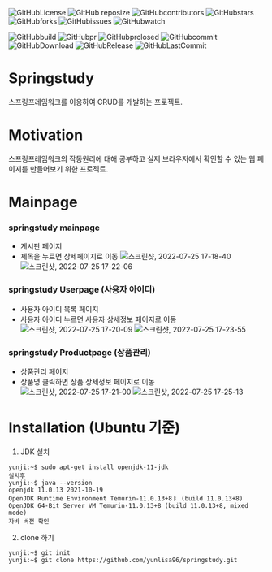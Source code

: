 ![GitHubLicense](https://img.shields.io/github/license/yunlisa96/springstudy)
![GitHub reposize](https://img.shields.io/github/repo-size/yunlisa96/springstudy)
![GitHubcontributors](https://img.shields.io/github/contributors/yunlisa96/springstudy)
![GitHubstars](https://img.shields.io/github/stars/yunlisa96/springstudy?style=social)
![GitHubforks](https://img.shields.io/github/forks/yunlisa96/springstudy?style=social)
![GitHubissues](https://img.shields.io/github/issues/yunlisa96/springstudy?style=social)
![GitHubwatch](https://img.shields.io/github/watchers/yunlisa96/springstudy?style=social)


![GitHubbuild](https://img.shields.io/github/workflow/status/yunlisa96/springstudy/Hamonize%20CI)
![GitHubpr](https://img.shields.io/github/issues-pr/yunlisa96/springstudy)
![GitHubprclosed](https://img.shields.io/github/issues-pr-closed/yunlisa96/springstudy)
![GitHubcommit](https://img.shields.io/github/commit-activity/m/yunlisa96/springstudy)
![GitHubDownload](https://img.shields.io/github/downloads/yunlisa96/springstudy/total)
![GitHubRelease](https://img.shields.io/github/v/release/yunlisa96/springstudy)
![GitHubLastCommit](https://img.shields.io/github/last-commit/yunlisa96/springstudy)


# Springstudy
스프링프레임워크를 이용하여 CRUD를 개발하는 프로젝트.

# Motivation
스프링프레임워크의 작동원리에 대해 공부하고 실제 브라우저에서 확인할 수 있는 웹 페이지를 만들어보기 위한 프로젝트.

# Mainpage 
### springstudy mainpage 
+ 게시판 페이지
+ 제목을 누르면 상세페이지로 이동 
![스크린샷, 2022-07-25 17-18-40](https://user-images.githubusercontent.com/84042702/180731363-9b234dc3-338d-4a0c-adab-2dd108fdd891.png)
![스크린샷, 2022-07-25 17-22-06](https://user-images.githubusercontent.com/84042702/180732020-54faab68-7b48-43a7-971e-759dada2c099.png)





### springstudy Userpage (사용자 아이디)
+ 사용자 아이디 목록 페이지
+ 사용자 아이디 누르면 사용자 상세정보 페이지로 이동
![스크린샷, 2022-07-25 17-20-09](https://user-images.githubusercontent.com/84042702/180731632-1ba86715-4224-4ccc-8727-70b72a7ecaee.png)
![스크린샷, 2022-07-25 17-23-55](https://user-images.githubusercontent.com/84042702/180732912-4275b6e1-4132-4c83-9b4f-18a4860f67c4.png)





### springstudy Productpage (상품관리)
+ 상품관리 페이지 
+ 상품명 클릭하면 상품 상세정보 페이지로 이동 
![스크린샷, 2022-07-25 17-21-00](https://user-images.githubusercontent.com/84042702/180731806-31211685-29e4-48d8-bfdd-81c1914d693c.png)
![스크린샷, 2022-07-25 17-25-13](https://user-images.githubusercontent.com/84042702/180732573-2a5ee104-9120-4275-b548-af26a818bb4d.png)






# Installation (Ubuntu 기준)
1. JDK 설치
```
yunji:~$ sudo apt-get install openjdk-11-jdk
설치후
yunji:~$ java --version
openjdk 11.0.13 2021-10-19
OpenJDK Runtime Environment Temurin-11.0.13+8ㅑ (build 11.0.13+8)
OpenJDK 64-Bit Server VM Temurin-11.0.13+8 (build 11.0.13+8, mixed mode)
자바 버전 확인
```
2. clone 하기
```
yunji:~$ git init
yunji:~$ git clone https://github.com/yunlisa96/springstudy.git
```


